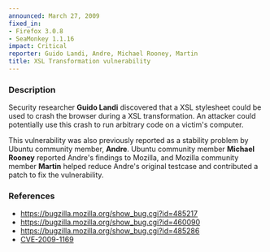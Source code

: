 ```yaml
---
announced: March 27, 2009
fixed_in:
- Firefox 3.0.8
- SeaMonkey 1.1.16
impact: Critical
reporter: Guido Landi, Andre, Michael Rooney, Martin
title: XSL Transformation vulnerability
---
```


<h3>Description</h3>

<p>Security researcher <strong>Guido Landi</strong> discovered that a
XSL stylesheet could be used to crash the browser during a XSL
transformation.  An attacker could potentially use this crash to run
arbitrary code on a victim's computer.</p>

<p>This vulnerability was also previously reported as a stability
problem by Ubuntu community member, <strong>Andre</strong>.  Ubuntu
community member <strong>Michael Rooney</strong> reported Andre's
findings to Mozilla, and Mozilla community member <strong>Martin</strong>
helped reduce Andre's original testcase and contributed a patch to fix
the vulnerability.</p>

<h3>References</h3>

<ul>
  <li><a href="https://bugzilla.mozilla.org/show_bug.cgi?id=485217">https://bugzilla.mozilla.org/show_bug.cgi?id=485217</a></li>
  <li><a href="https://bugzilla.mozilla.org/show_bug.cgi?id=460090">https://bugzilla.mozilla.org/show_bug.cgi?id=460090</a></li>
  <li><a href="https://bugzilla.mozilla.org/show_bug.cgi?id=485286">https://bugzilla.mozilla.org/show_bug.cgi?id=485286</a></li>
  <li><a class="ex-ref" href="http://cve.mitre.org/cgi-bin/cvename.cgi?name=CVE-2009-1169">CVE-2009-1169</a></li>
</ul>



